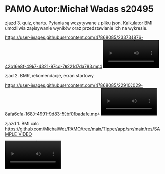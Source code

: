 # PAMO Autor:Michał Wadas s20495

zjazd 3. quiz, charts. Pytania są wczytywane z pliku json. Kalkulator BMI umożliwia zapisywanie wyników oraz przedstawianie ich na wykresie.


https://user-images.githubusercontent.com/47868085/233734876-42b16e8f-49b7-4321-97cd-76221d7da783.mp4
<video src='https://user-images.githubusercontent.com/47868085/233734876-42b16e8f-49b7-4321-97cd-76221d7da783.mp4' width=180/>


zjad 2. BMR, rekomendacje, ekran startowy

https://user-images.githubusercontent.com/47868085/229102029-8afa6cfa-1680-4991-9d83-59bf0fbadafe.mp4
<video src='https://user-images.githubusercontent.com/47868085/229102029-8afa6cfa-1680-4991-9d83-59bf0fbadafe.mp4' width=180/>


zjazd 1. BMI calc
https://github.com/MichalWds/PAMO/tree/main/Tipper/app/src/main/res/SAMPLE_VIDEO

<video src='https://user-images.githubusercontent.com/47868085/224396954-49658a9b-5456-47b9-a22c-8c24a67ba2f5.mp4' width=180/>


https://user-images.githubusercontent.com/47868085/224396954-49658a9b-5456-47b9-a22c-8c24a67ba2f5.mp4

